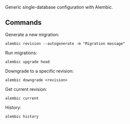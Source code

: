 Generic single-database configuration with Alembic.

## Commands

Generate a new migration:
```
alembic revision --autogenerate -m "Migration message"
```

Run migrations:
```
alembic upgrade head
```

Downgrade to a specific revision:
```
alembic downgrade <revision>
```

Get current revision:
```
alembic current
```

History:
```
alembic history
```